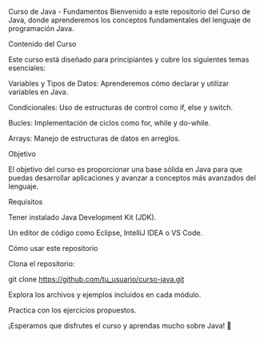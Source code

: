 Curso de Java - Fundamentos
Bienvenido a este repositorio del Curso de Java, donde aprenderemos los conceptos fundamentales del lenguaje de programación Java.

Contenido del Curso

Este curso está diseñado para principiantes y cubre los siguientes temas esenciales:

Variables y Tipos de Datos: Aprenderemos cómo declarar y utilizar variables en Java.

Condicionales: Uso de estructuras de control como if, else y switch.

Bucles: Implementación de ciclos como for, while y do-while.

Arrays: Manejo de estructuras de datos en arreglos.

Objetivo

El objetivo del curso es proporcionar una base sólida en Java para que puedas desarrollar aplicaciones y avanzar a conceptos más avanzados del lenguaje.

Requisitos

Tener instalado Java Development Kit (JDK).

Un editor de código como Eclipse, IntelliJ IDEA o VS Code.

Cómo usar este repositorio

Clona el repositorio:

git clone https://github.com/tu_usuario/curso-java.git

Explora los archivos y ejemplos incluidos en cada módulo.

Practica con los ejercicios propuestos.

¡Esperamos que disfrutes el curso y aprendas mucho sobre Java! 🚀

